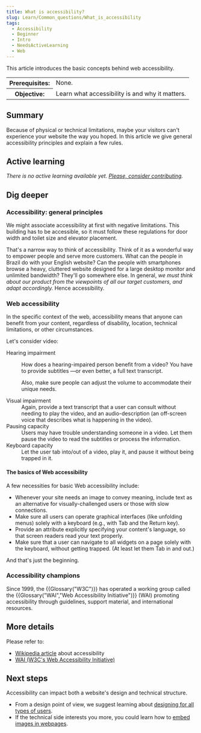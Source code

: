 ```yaml
---
title: What is accessibility?
slug: Learn/Common_questions/What_is_accessibility
tags:
  - Accessibility
  - Beginner
  - Intro
  - NeedsActiveLearning
  - Web
---
```


<p>This article introduces the basic concepts behind web accessibility.</p>

<table class="standard-table">
 <tbody>
  <tr>
   <th scope="row">Prerequisites:</th>
   <td>None.</td>
  </tr>
  <tr>
   <th scope="row">Objective:</th>
   <td>Learn what accessibility is and why it matters.</td>
  </tr>
 </tbody>
</table>

<h2 id="Summary">Summary</h2>

<p>Because of physical or technical limitations, maybe your visitors can't experience your website the way you hoped. In this article we give general accessibility principles and explain a few rules.</p>

<h2 id="Active_learning">Active learning</h2>

<p><em>There is no active learning available yet. <a href="/en-US/docs/MDN/Contribute/Getting_started">Please, consider contributing</a>.</em></p>

<h2 id="Dig_deeper">Dig deeper</h2>

<h3 id="Accessibility_general_principles">Accessibility: general principles</h3>

<p>We might associate accessibility at first with negative limitations. This building has to be accessible, so it must follow these regulations for door width and toilet size and elevator placement.</p>

<p>That's a narrow way to think of accessibility. Think of it as a wonderful way to empower people and serve more customers. What can the people in Brazil do with your English website? Can the people with smartphones browse a heavy, cluttered website designed for a large desktop monitor and unlimited bandwidth? They'll go somewhere else. In general, <em>we must think about our product from the viewpoints of all our target customers, and adapt accordingly.</em> Hence accessibility.</p>

<h3 id="Web_accessibility">Web accessibility</h3>

<p>In the specific context of the web, accessibility means that anyone can benefit from your content, regardless of disability, location, technical limitations, or other circumstances.</p>

<p>Let's consider video:</p>

<dl>
 <dt>Hearing impairment</dt>
 <dd>
   <p>How does a hearing-impaired person benefit from a video? You have to provide subtitles —or even better, a full text transcript.</p>
   <p>Also, make sure people can adjust the volume to accommodate their unique needs.</p>
 </dd>
 <dt>Visual impairment</dt>
 <dd>Again, provide a text transcript that a user can consult without needing to play the video, and an audio-description (an off-screen voice that describes what is happening in the video).</dd>
 <dt>Pausing capacity</dt>
 <dd>Users may have trouble understanding someone in a video. Let them pause the video to read the subtitles or process the information.</dd>
 <dt>Keyboard capacity</dt>
 <dd>Let the user tab into/out of a video, play it, and pause it without being trapped in it.</dd>
</dl>

<h4 id="The_basics_of_Web_accessibility">The basics of Web accessibility</h4>

<p>A few necessities for basic Web accessibility include:</p>

<ul>
 <li>Whenever your site needs an image to convey meaning, include text as an alternative for visually-challenged users or those with slow connections.</li>
 <li>Make sure all users can operate graphical interfaces (like unfolding menus) solely with a keyboard (e.g., with Tab and the Return key).</li>
 <li>Provide an attribute explicitly specifying your content's language, so that screen readers read your text properly.</li>
 <li>Make sure that a user can navigate to all widgets on a page solely with the keyboard, without getting trapped. (At least let them Tab in and out.)</li>
</ul>

<p>And that's just the beginning.</p>

<h3 id="Accessibility_champions">Accessibility champions</h3>

<p>Since 1999, the {{Glossary("W3C")}} has operated a working group called the {{Glossary("WAI","Web Accessibility Initiative")}} (WAI) promoting accessibility through guidelines, support material, and international resources.</p>

<h2 id="More_details">More details</h2>

<p>Please refer to:</p>

<ul>
 <li><a href="https://en.wikipedia.org/wiki/Accessibility">Wikipedia article</a> about accessibility</li>
 <li><a href="https://www.w3.org/WAI/">WAI (W3C's Web Accessibility Initiative)</a></li>
</ul>

<h2 id="Next_steps">Next steps</h2>

<p>Accessibility can impact both a website's design and technical structure.</p>

<ul>
 <li>From a design point of view, we suggest learning about <a href="/en-US/docs/Learn/Common_questions/Design_for_all_types_of_users">designing for all types of users</a>.</li>
 <li>If the technical side interests you more, you could learn how to <a href="/en-US/docs/Learn/Using_images">embed images in webpages</a>.</li>
</ul>
